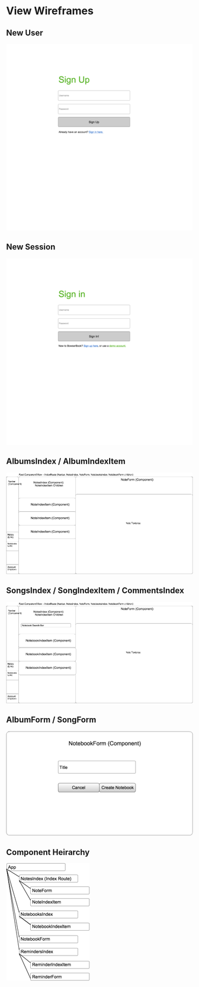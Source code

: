 # View Wireframes

## New User
![new-user]

## New Session
![new-session]

## AlbumsIndex / AlbumIndexItem
![albums]

## SongsIndex / SongIndexItem / CommentsIndex
![songs]

## AlbumForm / SongForm
![album-form]

## Component Heirarchy
![component-heirarchy]

[new-user]: ./wireframes/new_user.png
[new-session]: ./wireframes/new_session.png
[albums]: ./wireframes/root_notes.png
[songs]: ./wireframes/root_notebooks.png
[album-form]: ./wireframes/notebook_form.png
[component-heirarchy]: ./wireframes/component_heirarchy.png
